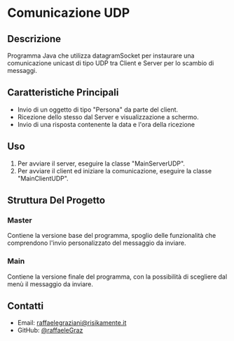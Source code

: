 # Comunicazione UDP

## Descrizione
Programma Java che utilizza datagramSocket per instaurare una comunicazione unicast di tipo UDP tra Client e Server per lo scambio di messaggi.

## Caratteristiche Principali
- Invio di un oggetto di tipo "Persona" da parte del client.
- Ricezione dello stesso dal Server e visualizzazione a schermo.
- Invio di una risposta contenente la data e l'ora della ricezione

## Uso
1. Per avviare il server, eseguire la classe "MainServerUDP".
2. Per avviare il client ed iniziare la comunicazione, eseguire la classe "MainClientUDP".

## Struttura Del Progetto

### Master
Contiene la versione base del programma, spoglio delle funzionalità che comprendono l'invio personalizzato del messaggio da inviare.

### Main
Contiene la versione finale del programma, con la possibilità di scegliere dal menù il messaggio da inviare.

## Contatti
- Email: raffaelegraziani@risikamente.it
- GitHub: [@raffaeleGraz](https://github.com/raffaeleGraz)